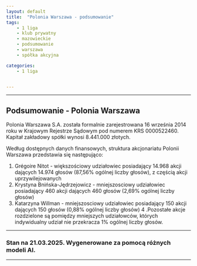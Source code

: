```yaml
---
layout: default
title:  "Polonia Warszawa - podsumowanie"
tags: 
    - 1 liga
    - klub prywatny
    - mazowieckie
    - podsumowanie
    - warszawa
    - spółka akcyjna

categories:
    - 1 liga


---
```

---

## Podsumowanie - Polonia Warszawa

Polonia Warszawa S.A. została formalnie zarejestrowana 16 września 2014 roku w Krajowym Rejestrze Sądowym pod numerem KRS 0000522460. Kapitał zakładowy spółki wynosi 8.441.000 złotych. 

Według dostępnych danych finansowych, struktura akcjonariatu Polonii Warszawa przedstawia się następująco:
1. Grégoire Nitot - większościowy udziałowiec posiadający 14.968 akcji dających 14.974 głosów (87,56% ogólnej liczby głosów), z częścią akcji uprzywilejowanych
2. Krystyna Bnińska-Jędrzejowicz - mniejszosciowy udziałowiec posiadający 460 akcji dających 460 głosów (2,69% ogólnej liczby głosów)
3. Katarzyna Willman - mniejszosciowy udziałowiec posiadający 150 akcji dających 150 głosów (0,88% ogólnej liczby głosów)
4 .Pozostałe akcje rozdzielone są pomiędzy mniejszych udziałowców, których indywidualny udział nie przekracza 1% ogólnej liczby głosów.

---

### Stan na 21.03.2025. Wygenerowane za pomocą różnych modeli AI.

---